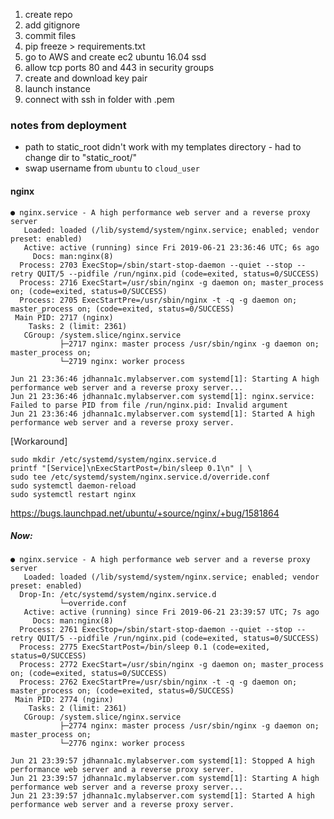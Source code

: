 1. create repo
2. add gitignore
3. commit files
4. pip freeze > requirements.txt
5. go to AWS and create ec2 ubuntu 16.04 ssd
6. allow tcp ports 80 and 443 in security groups
7. create and download key pair
8. launch instance
9. connect with ssh in folder with .pem



### notes from deployment
* path to static_root didn't work with my templates directory - had to change dir to "static_root/"
* swap username from `ubuntu` to `cloud_user` 


#### nginx
```
● nginx.service - A high performance web server and a reverse proxy server
   Loaded: loaded (/lib/systemd/system/nginx.service; enabled; vendor preset: enabled)
   Active: active (running) since Fri 2019-06-21 23:36:46 UTC; 6s ago
     Docs: man:nginx(8)
  Process: 2703 ExecStop=/sbin/start-stop-daemon --quiet --stop --retry QUIT/5 --pidfile /run/nginx.pid (code=exited, status=0/SUCCESS)
  Process: 2716 ExecStart=/usr/sbin/nginx -g daemon on; master_process on; (code=exited, status=0/SUCCESS)
  Process: 2705 ExecStartPre=/usr/sbin/nginx -t -q -g daemon on; master_process on; (code=exited, status=0/SUCCESS)
 Main PID: 2717 (nginx)
    Tasks: 2 (limit: 2361)
   CGroup: /system.slice/nginx.service
           ├─2717 nginx: master process /usr/sbin/nginx -g daemon on; master_process on;
           └─2719 nginx: worker process

Jun 21 23:36:46 jdhanna1c.mylabserver.com systemd[1]: Starting A high performance web server and a reverse proxy server...
Jun 21 23:36:46 jdhanna1c.mylabserver.com systemd[1]: nginx.service: Failed to parse PID from file /run/nginx.pid: Invalid argument
Jun 21 23:36:46 jdhanna1c.mylabserver.com systemd[1]: Started A high performance web server and a reverse proxy server.
```

[Workaround]
```
sudo mkdir /etc/systemd/system/nginx.service.d  
printf "[Service]\nExecStartPost=/bin/sleep 0.1\n" | \  
sudo tee /etc/systemd/system/nginx.service.d/override.conf  
sudo systemctl daemon-reload  
sudo systemctl restart nginx
```
https://bugs.launchpad.net/ubuntu/+source/nginx/+bug/1581864

##### Now:
```
● nginx.service - A high performance web server and a reverse proxy server
   Loaded: loaded (/lib/systemd/system/nginx.service; enabled; vendor preset: enabled)
  Drop-In: /etc/systemd/system/nginx.service.d
           └─override.conf
   Active: active (running) since Fri 2019-06-21 23:39:57 UTC; 7s ago
     Docs: man:nginx(8)
  Process: 2761 ExecStop=/sbin/start-stop-daemon --quiet --stop --retry QUIT/5 --pidfile /run/nginx.pid (code=exited, status=0/SUCCESS)
  Process: 2775 ExecStartPost=/bin/sleep 0.1 (code=exited, status=0/SUCCESS)
  Process: 2772 ExecStart=/usr/sbin/nginx -g daemon on; master_process on; (code=exited, status=0/SUCCESS)
  Process: 2762 ExecStartPre=/usr/sbin/nginx -t -q -g daemon on; master_process on; (code=exited, status=0/SUCCESS)
 Main PID: 2774 (nginx)
    Tasks: 2 (limit: 2361)
   CGroup: /system.slice/nginx.service
           ├─2774 nginx: master process /usr/sbin/nginx -g daemon on; master_process on;
           └─2776 nginx: worker process

Jun 21 23:39:57 jdhanna1c.mylabserver.com systemd[1]: Stopped A high performance web server and a reverse proxy server.
Jun 21 23:39:57 jdhanna1c.mylabserver.com systemd[1]: Starting A high performance web server and a reverse proxy server...
Jun 21 23:39:57 jdhanna1c.mylabserver.com systemd[1]: Started A high performance web server and a reverse proxy server.
```
<!--stackedit_data:
eyJoaXN0b3J5IjpbLTI5NzIzNTAyMSwtMTM4NTg2ODU0OSwyMD
QwNDEyMzcxLDczMDk5ODExNl19
-->